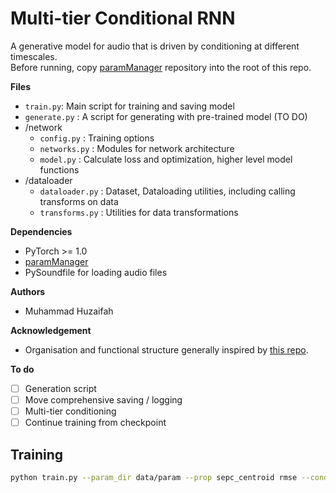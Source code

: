 # Multi-tier Conditional RNN

A generative model for audio that is driven by conditioning at different timescales.  
Before running, copy [paramManager](https://github.com/muhdhuz/paramManager) repository into the root of this repo.

**Files**  
- `train.py`: Main script for training and saving model
- `generate.py` : A script for generating with pre-trained model (TO DO)
- /network
    - `config.py` : Training options
    - `networks.py` : Modules for network architecture
    - `model.py` : Calculate loss and optimization, higher level model functions
- /dataloader
    - `dataloader.py` : Dataset, Dataloading utilities, including calling transforms on data
    - `transforms.py` : Utilities for data transformations 

**Dependencies**  
* PyTorch >= 1.0
* [paramManager](https://github.com/lonce/paramManager)
* PySoundfile for loading audio files
  
**Authors**  
* Muhammad Huzaifah

**Acknowledgement**
* Organisation and functional structure generally inspired by [this repo](https://github.com/golbin/WaveNet).

**To do**  
 - [ ] Generation script
 - [ ] Move comprehensive saving / logging
 - [ ] Multi-tier conditioning
 - [ ] Continue training from checkpoint

## Training

```bash
python train.py --param_dir data/param --prop sepc_centroid rmse --cond_size 2
```





